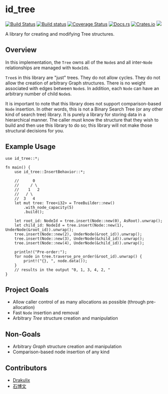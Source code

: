 # id_tree

[![Build Status](https://travis-ci.org/iwburns/id-tree.svg?branch=master)](https://travis-ci.org/iwburns/id-tree)
[![Build status](https://ci.appveyor.com/api/projects/status/rw42btsa1i7bqcx9/branch/master?svg=true)](https://ci.appveyor.com/project/iwburns/id-tree/branch/master)
[![Coverage Status](https://coveralls.io/repos/github/iwburns/id-tree/badge.svg?branch=master)](https://coveralls.io/github/iwburns/id-tree?branch=master)
[![Docs.rs](https://docs.rs/id_tree/badge.svg)](https://docs.rs/id_tree)
[![Crates.io](https://img.shields.io/crates/v/id_tree.svg)](https://crates.io/crates/id_tree)
[![](https://tokei.rs/b1/github/iwburns/id-tree)](https://github.com/iwburns/id-tree)

A library for creating and modifying Tree structures.

## Overview
In this implementation, the `Tree` owns all of the `Node`s and all inter-`Node` relationships are
managed with `NodeId`s.

`Tree`s in this library are "just" trees.  They do not allow cycles.  They do not allow
the creation of arbitrary Graph structures.  There is no weight associated with edges between
`Node`s.  In addition, each `Node` can have an arbitrary number of child `Node`s.

It is important to note that this library does not support comparison-based `Node` insertion.
In other words, this is not a Binary Search Tree (or any other kind of search tree) library.
It is purely a library for storing data in a hierarchical manner.  The caller must know the
structure that they wish to build and then use this library to do so;  this library will not
make those structural decisions for you.

## Example Usage
```
use id_tree::*;

fn main() {
    use id_tree::InsertBehavior::*;

    //      0
    //     / \
    //    1   2
    //   / \
    //  3   4
    let mut tree: Tree<i32> = TreeBuilder::new()
        .with_node_capacity(5)
        .build();

    let root_id: NodeId = tree.insert(Node::new(0), AsRoot).unwrap();
    let child_id: NodeId = tree.insert(Node::new(1), UnderNode(&root_id)).unwrap();
    tree.insert(Node::new(2), UnderNode(&root_id)).unwrap();
    tree.insert(Node::new(3), UnderNode(&child_id)).unwrap();
    tree.insert(Node::new(4), UnderNode(&child_id)).unwrap();

    println!("Pre-order:");
    for node in tree.traverse_pre_order(&root_id).unwrap() {
        print!("{}, ", node.data());
    }
    // results in the output "0, 1, 3, 4, 2, "
}
```

## Project Goals
* Allow caller control of as many allocations as possible (through pre-allocation)
* Fast `Node` insertion and removal
* Arbitrary _Tree_ structure creation and manipulation

## Non-Goals
* Arbitrary _Graph_ structure creation and manipulation
* Comparison-based node insertion of any kind

## Contributors
* [Drakulix](https://github.com/Drakulix)
* [石博文](https://github.com/sbwtw)
